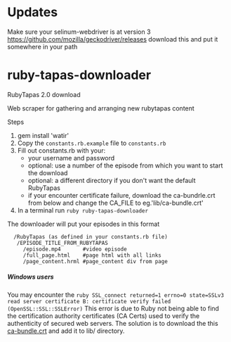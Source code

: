 # Updates
Make sure your selinum-webdriver is at version 3
https://github.com/mozilla/geckodriver/releases download this and put it somewhere in your path

# ruby-tapas-downloader
RubyTapas 2.0 download

Web scraper for gathering and arranging new rubytapas content

Steps

1. gem install 'watir'
2. Copy the `constants.rb.example` file to `constants.rb`
3. Fill out constants.rb with your:
   - your username and password
   - optional: use a number of the episode from which you want to start the download 
   - optional: a different directory if you don't want the default RubyTapas
   - if your encounter certificate failure, download the ca-bundrle.crt from below and
   change the CA_FILE to eg.'lib/ca-bundle.crt'
4. In a terminal run `ruby ruby-tapas-downloader`

The downloader will put your episodes in this format

````
  /RubyTapas (as defined in your constants.rb file)
   /EPISODE_TITLE_FROM_RUBYTAPAS
     /episode.mp4       #video episode
     /full_page.html    #page html with all links
     /page_content.hrml #page_content div from page
````

##### Windows users
You may encounter the `ruby SSL_connect returned=1 errno=0 state=SSLv3 read server certificate B: certificate verify failed (OpenSSL::SSL::SSLError)`
This error is due to Ruby not being able to find the certification authority 
certificates (CA Certs) used to verify the authenticity of secured web servers. 
The solution is to download the this [ca-bundle.crt](http://curl.haxx.se/ca/ca-bundle.crt) and 
add it to lib/ directory.